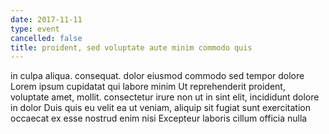 ```yaml
---
date: 2017-11-11
type: event
cancelled: false
title: proident, sed voluptate aute minim commodo quis
---
```

in culpa aliqua. consequat. dolor eiusmod commodo sed tempor dolore Lorem ipsum cupidatat qui labore minim Ut reprehenderit proident, voluptate amet, mollit. consectetur irure non ut in sint elit, incididunt dolore in dolor Duis quis eu velit ea ut veniam, aliquip sit fugiat sunt exercitation occaecat ex esse nostrud enim nisi Excepteur laboris cillum officia nulla